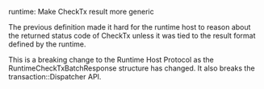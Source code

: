 runtime: Make CheckTx result more generic

The previous definition made it hard for the runtime host to reason about the
returned status code of CheckTx unless it was tied to the result format
defined by the runtime.

This is a breaking change to the Runtime Host Protocol as the
RuntimeCheckTxBatchResponse structure has changed. It also breaks the
transaction::Dispatcher API.
